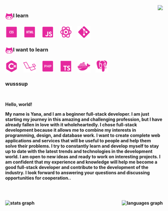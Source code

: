 <img align="right" height="300" src="https://i.imgur.com/fqr7rm1.gif"/>

###

<div> <img align="left" src="icons/icons8-octocat-50.png" height="25"  /> <h3 align="left"> I learn </h3> </div>

###

<div align="left">
  <img src="icons/icons8-css-50.png" height="40"  />
  <img width="10" />
  <img src="icons/icons8-html-50.png" height="40"  />
  <img width="10" />
  <img src="icons/icons8-javascript-50.png" height="40"  />
  <img width="10" />
  <img src="icons/icons8-react-48 (1).png" height="40"  />
  <img width="10" />
  <img src="icons/icons8-git-50.png" height="40" alt="git logo"  />
  <img width="10" />
</div>

###

<div> <img align="left" src="icons/icons8-octocat-50.png" height="25"  /> <h3 align="left"> I want to learn </h3> </div>

###

<div align="left">
  <img src="icons/icons8-c-50.png" height="40"  />
  <img width="10" />
    <img src="icons/icons8-laravel-50.png" height="40"  />
  <img width="10" />
    <img src="icons/icons8-php-50.png" height="40"  />
  <img width="10" />
    <img src="icons/icons8-typescript-50.png" height="40"  />
  <img width="10" />
    <img src="icons/icons8-docker-50.png" height="40"  />
  <img width="10" />
    <img src="icons/icons8-postgresql-50.png" height="40"  />
  <img width="10" />
</div>

###

<h3 align="left">wusssup</h3> <br><p><b>Hello, world!<b>

My name is Yana, and I am a beginner full-stack developer. I am just starting my journey in this amazing and challenging profession, but I have already fallen in love with it wholeheartedly.
I chose full-stack development because it allows me to combine my interests in programming, design, and database work. I want to create complete web applications and services that will be useful to people and help them solve their problems.
I try to constantly learn and develop myself to stay up to date with the latest trends and technologies in the development world.
I am open to new ideas and ready to work on interesting projects. I am confident that my experience and knowledge will help me become a good full-stack developer and contribute to the development of the industry.
I look forward to answering your questions and discussing opportunities for cooperation..</p>

###

<br clear="both">

<div align="center">
  <img align="left" src="https://github-readme-stats.vercel.app/api?username=yannyxcode&hide_title=false&hide_rank=false&show_icons=true&include_all_commits=true&count_private=true&disable_animations=false&theme=synthwave&locale=en&hide_border=true&order=1" height="150" alt="stats graph"  />
  <img align="right" src="https://github-readme-stats.vercel.app/api/top-langs?username=yannyxcode&locale=en&hide_title=false&layout=compact&card_width=400&langs_count=5&theme=synthwave&hide_border=true&order=2" height="150" alt="languages graph"  />
</div>

###
